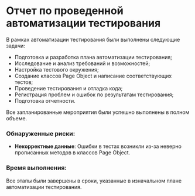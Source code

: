 # Отчет по проведенной автоматизации тестирования

В рамках автоматизации тестирования были выполнены следующие задачи:
- Подготовка и разработка плана автоматизации тестирования;
- Исследование и анализ требований и возможностей;
- Настройка тестового окружения;
- Создание классов Page Object и написание соответствующих тестов;
- Проведение тестирования и отладка кода;
- Регистрация проблем и ошибок по результатам тестирования;
- Подготовка отчетности.

Все запланированные мероприятия были успешно выполнены в полном объеме.

### Обнаруженные риски:
- **Некорректные данные**: Ошибки в тестах возникли из-за неверно прописанных методов в классов Page Object.

### Время выполнения:
Все этапы были завершены в сроки, указанные в изначальном плане автоматизации тестирования.
